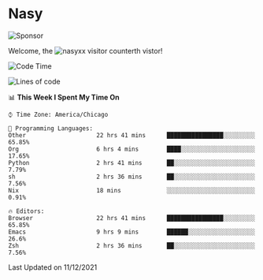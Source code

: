 # Nasy

<!--
<p align="center">
<img height="200" src="https://github-readme-stats.vercel.app/api?username=nasyxx&count_private=true&show_icons=true&theme=dracula&include_all_commits=true"/>
<img height="200" src="https://github-readme-stats.vercel.app/api/top-langs/?username=nasyxx&theme=dracula&hide=html,jupyter+notebook&count_private=true&show_icons=true"/>
</p>

  
----------------
-->

![Sponsor](https://img.shields.io/static/v1.svg?label=Sponsor&message=%E2%9D%A4&logo=GitHub&style=flat&color=pink)
 
Welcome, the ![nasyxx visitor counter](https://count.getloli.com/get/@nasyxx?theme=rule34)th vistor!
 
<!--START_SECTION:waka-->
![Code Time](http://img.shields.io/badge/Code%20Time-1%2C555%20hrs%2040%20mins-blue)

![Lines of code](https://img.shields.io/badge/From%20Hello%20World%20I%27ve%20Written-5%20Million%20lines%20of%20code-blue)

📊 **This Week I Spent My Time On** 

```text
⌚︎ Time Zone: America/Chicago

💬 Programming Languages: 
Other                    22 hrs 41 mins      ████████████████░░░░░░░░░   65.85% 
Org                      6 hrs 4 mins        ████░░░░░░░░░░░░░░░░░░░░░   17.65% 
Python                   2 hrs 41 mins       ██░░░░░░░░░░░░░░░░░░░░░░░   7.79% 
sh                       2 hrs 36 mins       ██░░░░░░░░░░░░░░░░░░░░░░░   7.56% 
Nix                      18 mins             ░░░░░░░░░░░░░░░░░░░░░░░░░   0.91%

🔥 Editors: 
Browser                  22 hrs 41 mins      ████████████████░░░░░░░░░   65.85% 
Emacs                    9 hrs 9 mins        ██████░░░░░░░░░░░░░░░░░░░   26.6% 
Zsh                      2 hrs 36 mins       ██░░░░░░░░░░░░░░░░░░░░░░░   7.56%

```


 Last Updated on 11/12/2021
<!--END_SECTION:waka-->

<!-- ![visitors](https://visitor-badge.laobi.icu/badge?page_id=nasyxx.nasyxx) -->

